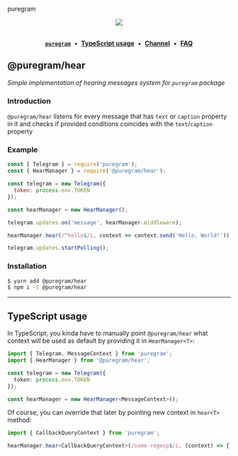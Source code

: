 puregram<div align='center'>
  <img src='https://i.imgur.com/ZzjmE8i.png' />
</div>

<br />

<div align='center'>
  <a href='https://github.com/nitreojs/puregram'><b><code>puregram</code></b></a>
  <span>&nbsp;•&nbsp;</span>
  <a href='#typescript-usage'><b>TypeScript usage</b></a>
  <span>&nbsp;•&nbsp;</span>
  <a href='https://t.me/puregram_channel'><b>Channel</b></a>
  <span>&nbsp;•&nbsp;</span>
  <a href='https://github.com/nitreojs/puregram#faq'><b>FAQ</b></a>
</div>

## @puregram/hear

_Simple implementation of hearing messages system for `puregram` package_

### Introduction

`@puregram/hear` listens for every message that has `text` or `caption` property in it and checks if provided conditions coincides with the `text`/`caption` property

### Example
```js
const { Telegram } = require('puregram');
const { HearManager } = require('@puregram/hear');

const telegram = new Telegram({
  token: process.env.TOKEN
});

const hearManager = new HearManager();

telegram.updates.on('message', hearManager.middleware);

hearManager.hear(/^hello$/i, context => context.send('Hello, World!'));

telegram.updates.startPolling();
```

### Installation

```sh
$ yarn add @puregram/hear
$ npm i -S @puregram/hear
```

---

## TypeScript usage

In TypeScript, you kinda have to manually point `@puregram/hear` what context will be used as default by providing it in `HearManager<T>`:

```ts
import { Telegram, MessageContext } from 'puregram';
import { HearManager } from '@puregram/hear';

const telegram = new Telegram({
  token: process.env.TOKEN
});

const hearManager = new HearManager<MessageContext>();
```

Of course, you can override that later by pointing new context in `hear<T>` method:

```ts
import { CallbackQueryContext } from 'puregram';

hearManager.hear<CallbackQueryContext>(/some-regexp$/i, (context) => { /* ... */ });
```
